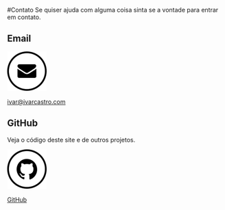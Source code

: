 [//]: # (Página de contato)
#Contato
Se quiser ajuda com alguma coisa sinta se a vontade para entrar em contato.

## Email
[![Email](images/email.svg "Email")](mailto:ivar@ivarcastro.com)

[ivar@ivarcastro.com](mailto:ivar@ivarcastro.com)

## GitHub
Veja o código deste site e de outros projetos.

[![GitHub](images/github.svg "GitHub")](https:/github.com/globalviking/)

[GitHub](https://github.com/globalviking/)       
